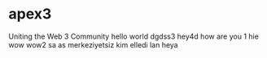 # apex3
Uniting the Web 3 Community
hello world dgdss3
hey4d
how are you
1
hie
wow
wow2
sa
as
merkeziyetsiz
kim elledi lan
heya
 

